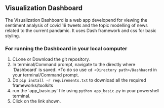 ## Visualization Dashboard

The Visualization Dashboard is a web app developend for viewing the sentiment analysis of covid 19 tweets and the topic modelling of news related to the current pandamic. It uses Dash framework and css for basic styling.

### For running the Dashboard in your local computer
1. CLone or Download the git repository.
2. In terminal/Command prompt, navigate to the directly where 'Dashboard' is saved. 
*To do so use `cd <Directory path>/Dashbaord` in your terminal/Command prompt.
3. Do `pip install -r requirements.txt` to download all the required frameworks/toolkits
4. run the 'app_basic.py' file using `python app_basic.py` in your powershell terminal.
5. Click on the link shown.
